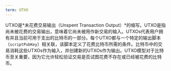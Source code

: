 ```yaml
---
term: UTXO
---
```


UTXO是*未花费交易输出（Unspent Transaction Output）*的缩写。UTXO是指尚未被花费的交易输出，意味着它尚未被用作新交易的输入。UTXOs代表用户拥有并且当前可用于支出的比特币的一部分。每个UTXO都与一个特定的输出脚本（`scriptPubKey`）相关联，该脚本定义了花费比特币所需的条件。比特币中的交易消耗这些UTXOs作为输入，并创建新的UTXOs作为输出。UTXO模型对于比特币至关重要，因为它允许轻松验证交易是否试图花费不存在或已经被花费的比特币。